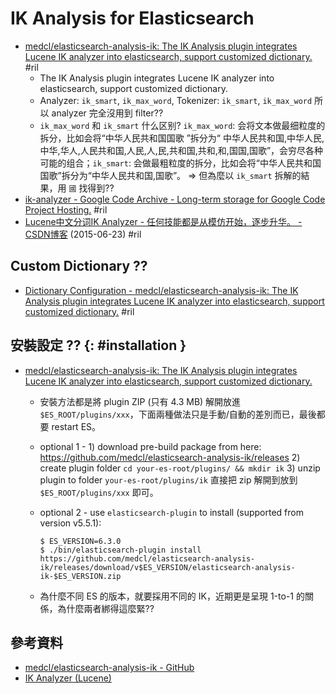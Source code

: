 # IK Analysis for Elasticsearch

  - [medcl/elasticsearch\-analysis\-ik: The IK Analysis plugin integrates Lucene IK analyzer into elasticsearch, support customized dictionary\.](https://github.com/medcl/elasticsearch-analysis-ik) #ril
      - The IK Analysis plugin integrates Lucene IK analyzer into elasticsearch, support customized dictionary.
      - Analyzer: `ik_smart`, `ik_max_word`, Tokenizer: `ik_smart`, `ik_max_word` 所以 analyzer 完全沒用到 filter??
      - `ik_max_word` 和 `ik_smart` 什么区别? `ik_max_word`: 会将文本做最细粒度的拆分，比如会将“中华人民共和国国歌 ”拆分为“ 中华人民共和国,中华人民,中华,华人,人民共和国,人民,人,民,共和国,共和,和,国国,国歌”，会穷尽各种可能的组合；`ik_smart`: 会做最粗粒度的拆分，比如会将“中华人民共和国国歌”拆分为“中华人民共和国,国歌”。 => 但為麼以 `ik_smart` 拆解的結果，用 `國` 找得到??
  - [ik-analyzer - Google Code Archive \- Long\-term storage for Google Code Project Hosting\.](https://code.google.com/archive/p/ik-analyzer/) #ril
  - [Lucene中文分词IK Analyzer \- 任何技能都是从模仿开始，逐步升华。 \- CSDN博客](https://blog.csdn.net/zhu_tianwei/article/details/46607421) (2015-06-23) #ril

## Custom Dictionary ??

  - [Dictionary Configuration - medcl/elasticsearch\-analysis\-ik: The IK Analysis plugin integrates Lucene IK analyzer into elasticsearch, support customized dictionary\.](https://github.com/medcl/elasticsearch-analysis-ik#dictionary-configuration) #ril

## 安裝設定 ?? {: #installation }

  - [medcl/elasticsearch\-analysis\-ik: The IK Analysis plugin integrates Lucene IK analyzer into elasticsearch, support customized dictionary\.](https://github.com/medcl/elasticsearch-analysis-ik)
      - 安裝方法都是將 plugin ZIP (只有 4.3 MB) 解開放進 `$ES_ROOT/plugins/xxx`，下面兩種做法只是手動/自動的差別而已，最後都要 restart ES。
      - optional 1 - 1) download pre-build package from here: https://github.com/medcl/elasticsearch-analysis-ik/releases 2) create plugin folder `cd your-es-root/plugins/ && mkdir ik` 3) unzip plugin to folder `your-es-root/plugins/ik` 直接把 zip 解開到放到 `$ES_ROOT/plugins/xxx` 即可。
      - optional 2 - use `elasticsearch-plugin` to install (supported from version v5.5.1):

            $ ES_VERSION=6.3.0
            $ ./bin/elasticsearch-plugin install https://github.com/medcl/elasticsearch-analysis-ik/releases/download/v$ES_VERSION/elasticsearch-analysis-ik-$ES_VERSION.zip

      - 為什麼不同 ES 的版本，就要採用不同的 IK，近期更是呈現 1-to-1 的關係，為什麼兩者綁得這麼緊??

## 參考資料

  - [medcl/elasticsearch-analysis-ik - GitHub](https://github.com/medcl/elasticsearch-analysis-ik)
  - [IK Analyzer (Lucene)](https://code.google.com/archive/p/ik-analyzer/)
